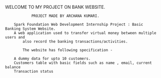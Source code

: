 WELCOME TO MY PROJECT ON BANK WEBSITE.

				PROJECT MADE BY ARCHANA KUMARI.

		Spark Foundation Web Development Internship Project : Basic Banking System Website.
		A web application used to transfer virtual money between multiple users and 
			also record the banking transactions/activities.

	        The website has following specification -

		A dummy data for upto 10 customers.
		Customers table with basic fields such as name , email, current balance
		Transaction status



		
		

		
